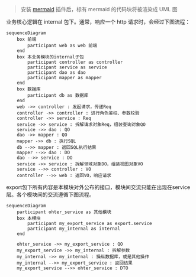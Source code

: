 
> 安装 [mermaid](https://mermaid.js.org/) 插件后，标有 mermaid 的代码块将被渲染成 UML 图

业务核心逻辑在 internal 包下。通常，响应一个 http 请求时，会经过下图流程：

``` mermaid
sequenceDiagram
    box 前端
        participant web as web 前端
    end
    box 本业务模块的internal子包
        participant controller as controller
        participant service as service
        participant dao as dao
        participant mapper as mapper
    end
    box 数据库
        participant db as 数据库
    end
    web ->> controller : 发起请求，传递Req
    controller ->> controller : 进行角色鉴权、参数校验
    controller ->> service : Req
    service ->> service : 拆解请求对象Req，组装查询对象QO
    service ->> dao : QO
    dao ->> mapper : QO
    mapper ->> db : 执行SQL
    db -->> mapper : 返回SQL执行结果
    mapper -->> dao : DO
    dao -->> service : DO
    service ->> service : 拆解领域对象DO，组装视图对象VO
    service -->> controller : VO
    controller -->> web : 返回VO，响应请求
```

export包下所有内容是本模块对外公布的接口，模块间交流只能在出现在service层。各个模块间的交流遵循下图流程。

``` mermaid
sequenceDiagram
    participant ohter_service as 其他模块
    box 本模块
        participant my_export_service as export.service
        participant my_internal as internal
    end

    ohter_service ->> my_export_service : QO
    my_export_service ->> my_internal : 拆解参数
    my_internal ->> my_internal : 操纵数据库，或是其他操作
    my_internal -->> my_export_service : 返回结果
    my_export_service -->> ohter_service : DTO
```
